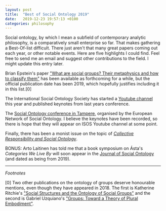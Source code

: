 ```yaml
---
layout: post
title:  "Best of Social Ontology 2019"
date:   2019-12-23 19:57:13 +0100
categories: philosophy
---
```


Social ontology, by which I mean a subfield of contemporary analytic philosophy, is a comparatively small enterprise so far. That makes gathering a Best-Of-list difficult. There just aren't that many great papers coming out each year, or other notable events. Here are five highlights I could find. Feel free to send me an email and suggest other contributions to the field. I might update this entry later.

Brian Epstein's paper ["What are social groups? Their metaphysics and how to classify them"](https://philpapers.org/rec/EPSWAS-2) has been available as forthcoming for a while, but the official publication date has been 2019, which hopefully justifies including it in this list.[0]

The International Social Ontology Society has started a [Youtube channel](https://www.youtube.com/channel/UCoHANz5VREBjb_TBoWx0a8A) this year and published keynotes from last years conference. 

The [Social Ontology conference in Tampere](https://isosonline.org/SO2019), organised by the European Network of Social Ontology. I believe the keynotes have been recorded, so there is hope that they will appear on ISOS Youtube channel at some point.

Finally, there has been a monist issue on the topic of [*Collective Responsibility and Social Ontology*](https://academic.oup.com/monist/issue/102/2).

BONUS: Arto Laitinen has told me that a book symposium on Ásta's *Categories We Live By* will soon appear in the [Journal of Social Ontology](https://www.degruyter.com/view/j/jso) (and dated as being from 2019).

***
*Footnotes*

[0] Two other publications on the ontology of groups deserve honourable mentions, even though they have appeared in 2018. The first is Katherine Ritchie's ["Social Structures and the Ontology of Social Groups"](https://philpapers.org/rec/RITSSA-4) and the second is Gabriel Uzquiano's ["Groups: Toward a Theory of Plural Embodiment"](https://philpapers.org/rec/UZQGTA).
